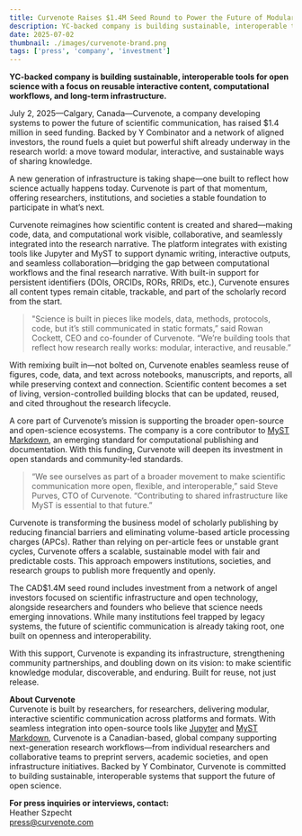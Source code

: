 ```yaml
---
title: Curvenote Raises $1.4M Seed Round to Power the Future of Modular Scientific Communication
description: YC-backed company is building sustainable, interoperable tools for open science with a focus on reusable interactive content, computational workflows, and long-term infrastructure.
date: 2025-07-02
thumbnail: ./images/curvenote-brand.png
tags: ['press', 'company', 'investment']
---
```


**YC-backed company is building sustainable, interoperable tools for open science with a focus on reusable interactive content, computational workflows, and long-term infrastructure.**

July 2, 2025—Calgary, Canada—Curvenote, a company developing systems to power the future of scientific communication, has raised $1.4 million in seed funding. Backed by Y Combinator and a network of aligned investors, the round fuels a quiet but powerful shift already underway in the research world: a move toward modular, interactive, and sustainable ways of sharing knowledge.

A new generation of infrastructure is taking shape—one built to reflect how science actually happens today. Curvenote is part of that momentum, offering researchers, institutions, and societies a stable foundation to participate in what’s next.

Curvenote reimagines how scientific content is created and shared—making code, data, and computational work visible, collaborative, and seamlessly integrated into the research narrative. The platform integrates with existing tools like Jupyter and MyST to support dynamic writing, interactive outputs, and seamless collaboration—bridging the gap between computational workflows and the final research narrative. With built-in support for persistent identifiers (DOIs, ORCIDs, RORs, RRIDs, etc.), Curvenote ensures all content types remain citable, trackable, and part of the scholarly record from the start.

> "Science is built in pieces like models, data, methods, protocols, code, but it’s still communicated in static formats,” said Rowan Cockett, CEO and co-founder of Curvenote. “We’re building tools that reflect how research really works: modular, interactive, and reusable.”

With remixing built in—not bolted on, Curvenote enables seamless reuse of figures, code, data, and text across notebooks, manuscripts, and reports, all while preserving context and connection. Scientific content becomes a set of living, version-controlled building blocks that can be updated, reused, and cited throughout the research lifecycle.

A core part of Curvenote’s mission is supporting the broader open-source and open-science ecosystems. The company is a core contributor to [MyST Markdown](https://mystmd.org), an emerging standard for computational publishing and documentation. With this funding, Curvenote will deepen its investment in open standards and community-led standards.

> “We see ourselves as part of a broader movement to make scientific communication more open, flexible, and interoperable,” said Steve Purves, CTO of Curvenote. “Contributing to shared infrastructure like MyST is essential to that future.”

Curvenote is transforming the business model of scholarly publishing by reducing financial barriers and eliminating volume-based article processing charges (APCs). Rather than relying on per-article fees or unstable grant cycles, Curvenote offers a scalable, sustainable model with fair and predictable costs. This approach empowers institutions, societies, and research groups to publish more frequently and openly.

The CAD$1.4M seed round includes investment from a network of angel investors focused on scientific infrastructure and open technology, alongside researchers and founders who believe that science needs emerging innovations. While many institutions feel trapped by legacy systems, the future of scientific communication is already taking root, one built on openness and interoperability.

With this support, Curvenote is expanding its infrastructure, strengthening community partnerships, and doubling down on its vision: to make scientific knowledge modular, discoverable, and enduring. Built for reuse, not just release.

**About Curvenote** \
Curvenote is built by researchers, for researchers, delivering modular, interactive scientific communication across platforms and formats. With seamless integration into open-source tools like [Jupyter](https://jupyter.org) and [MyST Markdown](https://mystmd.org), Curvenote is a Canadian-based, global company supporting next-generation research workflows—from individual researchers and collaborative teams to preprint servers, academic societies, and open infrastructure initiatives. Backed by Y Combinator, Curvenote is committed to building sustainable, interoperable systems that support the future of open science.

**For press inquiries or interviews, contact:** \
Heather Szpecht \
[press@curvenote.com](mailto:press@curvenote.com)
